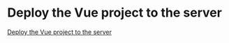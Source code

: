 # Deploy the Vue project to the server
[Deploy the Vue project to the server](https://aiwithcloud.com/2022/09/14/deploy_the_vue_project_to_the_server/)